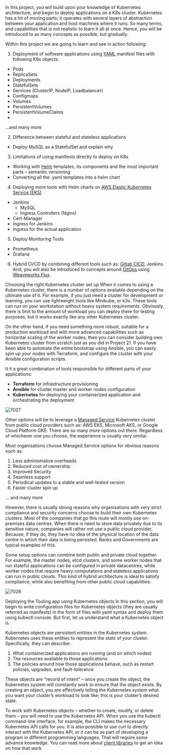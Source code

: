 In this project, you will build upon your knowledge of Kubernetes architecture, and begin to deploy applications on a K8s cluster.
Kubernetes has a lot of moving parts; it operates with several layers of abstraction between your application and host machines 
where it runs. So many terms, and capabilities that is not realistic to learn it all at once. Hence, you will be introduced to as
many concepts as possible, but gradually.

Within this project we are going to learn and see in action following:

1. Deployment of software applications using [YAML](https://en.wikipedia.org/wiki/YAML) manifest files with following K8s objects:
- Pods
- ReplicaSets
- Deployments
- StatefulSets
- Services (ClusterIP, NodeIP, Loadbalancer)
- Configmaps
- Volumes
- PersistentVolumes
- PersistentVolumeClaims
- 
…and many more



2. Difference between stateful and stateless applications

- Deploy MySQL as a StatefulSet and explain why

3. Limitations of using manifests directly to deploy on K8s

- Working with [Helm](https://helm.sh/) templates, its components and the most important parts – semantic versioning
- Converting all the .yaml templates into a helm chart

4. Deploying more tools with Helm charts on [AWS Elastic Kubernetes Service (EKS)](https://aws.amazon.com/eks/)

- Jenkins
  - MySQL
  - Ingress Controllers (Nginx)
- Cert-Manager
- Ingress for Jenkins
- Ingress for the actual application


5. Deploy Monitoring Tools

- Prometheus
- Grafana


6. Hybrid CI/CD by combining different tools such as: [Gitlab CICD](https://docs.gitlab.com/ee/ci/), Jenkins. And, you will also be 
introduced to concepts around [GitOps](https://www.weave.works/technologies/gitops/) using [Weaveworks Flux](https://www.weave.works/oss/flux/).


Choosing the right Kubernetes cluster set up
When it comes to using a Kubernetes cluster, there is a number of options available depending on the ultimate use of it. For
example, if you just need a cluster for development or learning, you can use lightweight tools like Minikube, or k3s. These
tools can run on your workstation without heavy system requirements. Obviously, there is limit to the amount of workload you
can deploy there for testing purposes, but it works exactly like any other Kubernetes cluster.

On the other hand, if you need something more robust, suitable for a production workload and with more advanced capabilities
such as horizontal scaling of the worker nodes, then you can consider building own Kubernetes cluster from scratch just as you 
did in Project 21. If you have been able to automate the entire bootstrap using Ansible, you can easily spin up your nodes with
Terraform, and configure the cluster with your Ansible configuration scripts.

It it a great combination of tools responsible for different parts of your applications:

- **Terraform** for infrastructure provisioning
- **Ansible** for cluster master and worker nodes configuration
- **Kubernetes** for deploying your containerized application and orchestrating the deployment


![7027](https://user-images.githubusercontent.com/85270361/210224393-7d186aa4-e9b0-4f92-b5ed-7d24f5436c90.PNG)


Other options will be to leverage a [Managed Service](https://www.adept.co.uk/the-benefits-of-cloud-managed-services-for-business/) 
Kubernetes cluster from public cloud providers such as: AWS EKS, Microsoft AKS, or Google Cloud Platform GKE. There are so many 
more options out there. Regardless of whichever one you choose, the experience is usually very similar.

Most organisations choose Managed Service options for obvious reasons such as:

1. Less administrative overheads
2. Reduced cost of ownership
3. Improved Security
4. Seamless support
5. Periodical updates to a stable and well-tested version
6. Faster cluster spin up

… and many more

However, there is usually strong reasons why organisations with very strict compliance and security concerns choose to build their
own Kubernetes clusters. Most of the companies that go this route will mostly use on-premises data centres. When there is need to 
store data privately due to its sensitive nature, companies will rather not use a public cloud provider. Because, if they do, they
have no idea of the physical location of the data centre in which their data is being persisted. Banks and Governments are typical
examples of this.

Some setup options can combine both public and private cloud together. For example, the master nodes, etcd clusters, and some worker
nodes that run stateful applications can be configured in private datacentres, while worker nodes that require heavy computations 
and stateless applications can run in public clouds. This kind of hybrid architecture is ideal to satisfy compliance, while also 
benefiting from other public cloud capabilities.


![7028](https://user-images.githubusercontent.com/85270361/210225432-f4e6773f-f43f-4a5f-956e-dbee28f8c19b.PNG)


Deploying the Tooling app using Kubernetes objects
In this section, you will begin to write configuration files for Kubernetes objects (they are usually referred as manifests) in the
form of files with yaml syntax and deploy them using kubectl console. But first, let us understand what a Kubernetes object is.

Kubernetes objects are persistent entities in the Kubernetes system. Kubernetes uses these entities to represent the state of 
your cluster. Specifically, they can describe:

1. What containerized applications are running (and on which nodes)
2. The resources available to those applications
3. The policies around how those applications behave, such as restart policies, upgrades, and fault-tolerance

These objects are "record of intent" – once you create the object, the Kubernetes system will constantly work to ensure that the 
object exists. By creating an object, you are effectively telling the Kubernetes system what you want your cluster’s workload to 
look like; this is your cluster’s desired state.

To work with Kubernetes objects – whether to create, modify, or delete them – you will need to use the Kubernetes API. When you use
the kubectl command-line interface, for example, the CLI makes the necessary Kubernetes API calls for you. It is also possible to
use curl to directly interact with the Kubernetes API, or it can be as part of developing a program in different programming languages.
That will require some advance knowledge. You can read more about [client libraries](https://kubernetes.io/docs/reference/using-api/client-libraries/) 
to get an idea on how that work